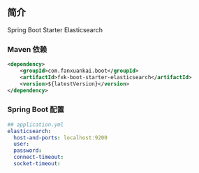## 简介
Spring Boot Starter Elasticsearch

### Maven 依赖
```xml
<dependency>
    <groupId>com.fanxuankai.boot</groupId>
    <artifactId>fxk-boot-starter-elasticsearch</artifactId>
    <version>${latestVersion}</version>
</dependency>
```

### Spring Boot 配置
```yml
## application.yml
elasticsearch: 
  host-and-ports: localhost:9200
  user: 
  password: 
  connect-timeout: 
  socket-timeout: 
```